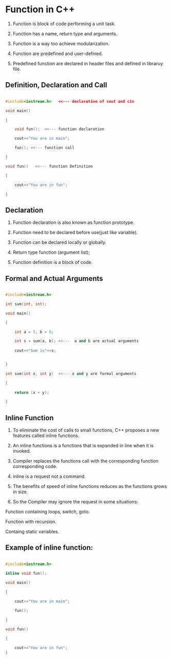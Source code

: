 

# Function in C++

1. Function is block of code performing a unit task.

2. Function has a name, return type and arguments.

3. Function is a way too achieve modularization.

4. Function are predefined and user-defined.

5. Predefined function are declared in header files and defined in libraruy file.

## Definition, Declaration and Call

```cpp

#include<iostream.h>   <<--- declaration of cout and cin

void main()  

{

    void fun();  <<--- function declaration

    cout<<"You are in main";

    fun(); <<--- function call

}

void fun()   <<--- function Definition

{

    cout<<"You are in fun";

}

```
## Declaration

1. Function declaration is also known as function prototype.

2. Function need to be declared before use(just like variable). 

3. Function can be declared locally or globally.

4. Return type function (argument list);

5. Function definition is a block of code.

## Formal and Actual Arguments
```cpp

#include<iostream.h>

int sum(int, int);

void main()

{

    int a = 5, b = 6;

    int s = sum(a, b); <<---  a and b are actual arguments
    
    cout<<"Sum is"<<s;


}

int sum(int x, int y)  <<--- x and y are formal arguments

{ 
    
    return (x + y);

}

```

## Inline Function

1. To eliminate the cost of calls to small functions, C++ proposes a new features called inline functions.

2. An inline functions is  a functions that is expanded in line when it is invoked.

3. Compiler replaces the functions call with the corresponding function corresponding code.

4. inline is a request not a command.

5. The benefits of speed of inline functions reduces as the functions grows in size.

6. So the Compiler may ignore the request in some situations:

Function containing loops, switch, goto.

Function with recursion.

Containg static variables.


## Example of inline function:

```cpp

#include<iostream.h>

inline void fun();

void main()

{
     
    cout<<"You are in main";

    fun();  

}

void fun()

{

    cout<<"You are in fun";
}

```